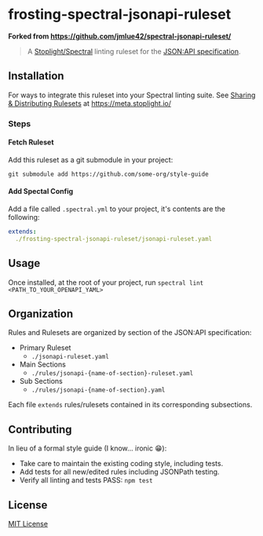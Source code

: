 # frosting-spectral-jsonapi-ruleset

**Forked from https://github.com/jmlue42/spectral-jsonapi-ruleset/**

> A [Stoplight/Spectral](https://github.com/stoplightio/spectral) linting ruleset for the [JSON:API specification](https://jsonapi.org/format).

## Installation
For ways to integrate this ruleset into your Spectral linting suite. See [Sharing & Distributing Rulesets](https://meta.stoplight.io/docs/spectral/ZG9jOjI1MTky-sharing-and-distributing-rulesets#filesystem) at <https://meta.stoplight.io/>

### Steps

#### Fetch Ruleset
Add this ruleset as a git submodule in your project:

`git submodule add https://github.com/some-org/style-guide`

#### Add Spectal Config
Add a file called `.spectral.yml` to your project, it's contents are the following:

```yaml
extends:
  ./frosting-spectral-jsonapi-ruleset/jsonapi-ruleset.yaml
```

## Usage
Once installed, at the root of your project, run `spectral lint <PATH_TO_YOUR_OPENAPI_YAML>`

## Organization
Rules and Rulesets are organized by section of the JSON:API specification:
- Primary Ruleset
  - `./jsonapi-ruleset.yaml`
- Main Sections
  - `./rules/jsonapi-{name-of-section}-ruleset.yaml`
- Sub Sections
  - `./rules/jsonapi-{name-of-section}.yaml`

Each file `extends` rules/rulesets contained in its corresponding subsections.

## Contributing
In lieu of a formal style guide (I know... ironic :grin:):
- Take care to maintain the existing coding style, including tests.
- Add tests for all new/edited rules including JSONPath testing.
- Verify all linting and tests PASS: `npm test`

## License
[MIT License](https://github.com/jmlue42/spectral-jsonapi-ruleset/blob/main/LICENSE)
